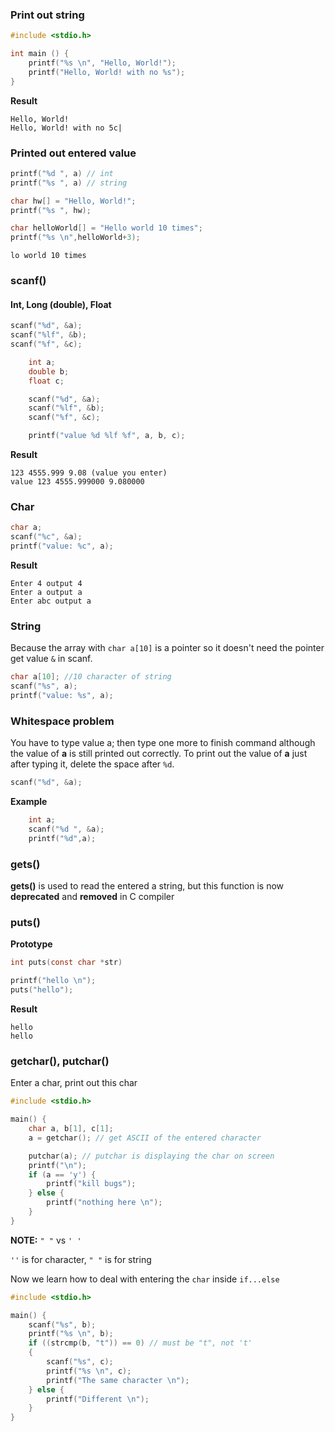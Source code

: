 ### Print out string

```c
#include <stdio.h>

int main () {
    printf("%s \n", "Hello, World!");
    printf("Hello, World! with no %s");
}
```
**Result**

```
Hello, World!
Hello, World! with no 5c|
```

### Printed out entered value

```c
printf("%d ", a) // int
printf("%s ", a) // string
```

```c
char hw[] = "Hello, World!";
printf("%s ", hw);
```

```c
char helloWorld[] = "Hello world 10 times";
printf("%s \n",helloWorld+3);
```

```
lo world 10 times
```

### scanf()

#### Int, Long (double), Float

```c
scanf("%d", &a);
scanf("%lf", &b);
scanf("%f", &c);
```

```c
	int a;
   	double b;
   	float c;

    scanf("%d", &a);
	scanf("%lf", &b);
	scanf("%f", &c);

	printf("value %d %lf %f", a, b, c);
```

**Result**

```
123 4555.999 9.08 (value you enter)
value 123 4555.999000 9.080000
```

### Char

```c
char a;
scanf("%c", &a);
printf("value: %c", a);
```

**Result**

```
Enter 4 output 4
Enter a output a
Enter abc output a
```

### String

Because the array with ``char a[10]`` is a pointer so it doesn't need the pointer get value ``&`` in scanf.

```c
char a[10]; //10 character of string
scanf("%s", a);
printf("value: %s", a);
```

### Whitespace problem

You have to type value a; then type one more to finish command although the value of **a** is still printed out correctly. To print out the value of **a** just after typing it, delete the space after ``%d``.

```c
scanf("%d", &a);
```

**Example**

```c
	int a;
	scanf("%d ", &a);
	printf("%d",a);
```

### gets()

**gets()** is used to read the entered a string, but this function is now **deprecated** and **removed** in C compiler

### puts()

**Prototype**

```c
int puts(const char *str)
```

```c
printf("hello \n");
puts("hello");
```

**Result**

```
hello
hello
```

### getchar(), putchar()

Enter a char, print out this char

```c
#include <stdio.h>

main() {
	char a, b[1], c[1];
	a = getchar(); // get ASCII of the entered character

	putchar(a); // putchar is displaying the char on screen
	printf("\n");
	if (a == 'y') {
		printf("kill bugs");
	} else {
		printf("nothing here \n");
	}
}
```

**NOTE:** ``" "`` vs ``' '``

``''`` is for character, ``" "`` is for string

Now we learn how to deal with entering the ``char`` inside ``if...else``

```c
#include <stdio.h>

main() {
	scanf("%s", b);
	printf("%s \n", b);
	if ((strcmp(b, "t")) == 0) // must be "t", not 't'
	{
		scanf("%s", c);
		printf("%s \n", c);
		printf("The same character \n");
	} else {
		printf("Different \n");
	}
}
```